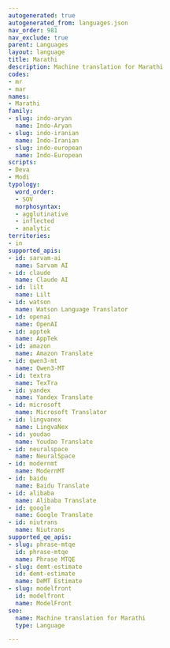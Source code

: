 ```yaml
---
autogenerated: true
autogenerated_from: languages.json
nav_order: 981
nav_exclude: true
parent: Languages
layout: language
title: Marathi
description: Machine translation for Marathi
codes:
- mr
- mar
names:
- Marathi
family:
- slug: indo-aryan
  name: Indo-Aryan
- slug: indo-iranian
  name: Indo-Iranian
- slug: indo-european
  name: Indo-European
scripts:
- Deva
- Modi
typology:
  word_order:
  - SOV
  morphosyntax:
  - agglutinative
  - inflected
  - analytic
territories:
- in
supported_apis:
- id: sarvam-ai
  name: Sarvam AI
- id: claude
  name: Claude AI
- id: lilt
  name: Lilt
- id: watson
  name: Watson Language Translator
- id: openai
  name: OpenAI
- id: apptek
  name: AppTek
- id: amazon
  name: Amazon Translate
- id: qwen3-mt
  name: Qwen3‑MT
- id: textra
  name: TexTra
- id: yandex
  name: Yandex Translate
- id: microsoft
  name: Microsoft Translator
- id: lingvanex
  name: LingvaNex
- id: youdao
  name: Youdao Translate
- id: neuralspace
  name: NeuralSpace
- id: modernmt
  name: ModernMT
- id: baidu
  name: Baidu Translate
- id: alibaba
  name: Alibaba Translate
- id: google
  name: Google Translate
- id: niutrans
  name: Niutrans
supported_qe_apis:
- slug: phrase-mtqe
  id: phrase-mtqe
  name: Phrase MTQE
- slug: demt-estimate
  id: demt-estimate
  name: DeMT Estimate
- slug: modelfront
  id: modelfront
  name: ModelFront
seo:
  name: Machine translation for Marathi
  type: Language

---
```


